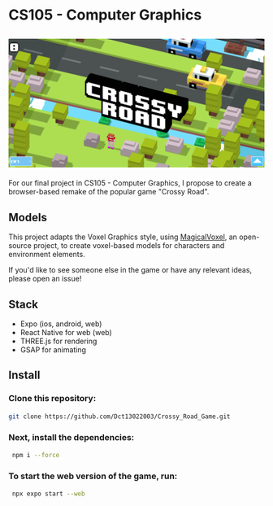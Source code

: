 # CS105 - Computer Graphics

## ![](image.png)

For our final project in CS105 - Computer Graphics, I propose to create a browser-based remake of the popular game "Crossy Road".

## Models

This project adapts the Voxel Graphics style, using [MagicalVoxel](https://ephtracy.github.io/), an open-source project, to create voxel-based models for characters and environment elements.

If you'd like to see someone else in the game or have any relevant ideas, please open an issue!

## Stack

- Expo (ios, android, web)
- React Native for web (web)
- THREE.js for rendering
- GSAP for animating

## Install

### Clone this repository:

```bash
git clone https://github.com/Dct13022003/Crossy_Road_Game.git
```

### Next, install the dependencies:

```bash
 npm i --force
```

### To start the web version of the game, run:

```bash
 npx expo start --web
```
